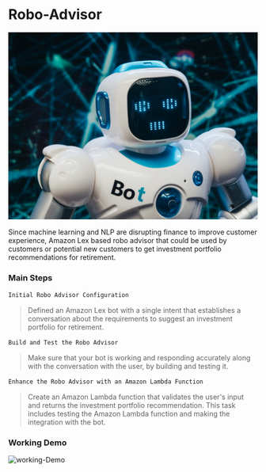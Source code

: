 # Robo-Advisor

![Robo](https://github.com/chirathlv/Robo-Advisor/blob/main/Icons/robo.jpg)

Since machine learning and NLP are disrupting finance to improve customer experience, Amazon Lex based robo advisor that could be used by customers or potential new customers to get investment portfolio recommendations for retirement.

### Main Steps

```diff
Initial Robo Advisor Configuration
```

> Defined an Amazon Lex bot with a single intent that establishes a conversation about the requirements to suggest an investment portfolio for retirement.

```diff
Build and Test the Robo Advisor
```

> Make sure that your bot is working and responding accurately along with the conversation with the user, by building and testing it.

```diff
Enhance the Robo Advisor with an Amazon Lambda Function
```

> Create an Amazon Lambda function that validates the user's input and returns the investment portfolio recommendation. This task includes testing the Amazon Lambda function and making the integration with the bot.

### Working Demo

![working-Demo](https://github.com/chirathlv/Robo-Advisor/blob/main/Vids/Amazon-Lex-Chat-Bot.gif)
